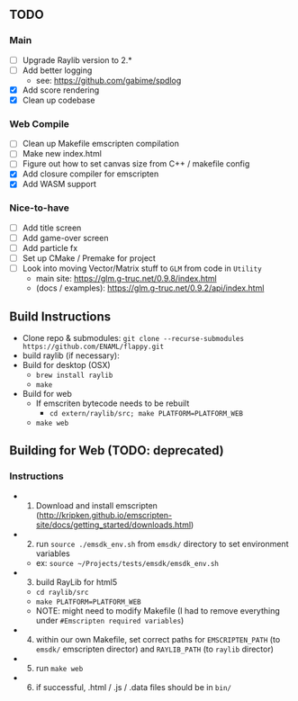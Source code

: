 TODO 
-----

### Main
- [ ] Upgrade Raylib version to 2.*
- [ ] Add better logging
    - see: https://github.com/gabime/spdlog 
- [x] Add score rendering
- [x] Clean up codebase

### Web Compile
- [ ] Clean up Makefile emscripten compilation
- [ ] Make new index.html
- [ ] Figure out how to set canvas size from C++ / makefile config 
- [x] Add closure compiler for emscripten
- [x] Add WASM support

### Nice-to-have
- [ ] Add title screen
- [ ] Add game-over screen
- [ ] Add particle fx
- [ ] Set up CMake / Premake for project
- [ ] Look into moving Vector/Matrix stuff to `GLM` from code in `Utility`
    - main site: https://glm.g-truc.net/0.9.8/index.html
    - (docs / examples): https://glm.g-truc.net/0.9.2/api/index.html


Build Instructions
------------------
- Clone repo & submodules: `git clone --recurse-submodules https://github.com/ENAML/flappy.git`
- build raylib (if necessary):
- Build for desktop (OSX)
    - `brew install raylib`
    - `make`
- Build for web
    - If emscriten bytecode needs to be rebuilt
        - `cd extern/raylib/src; make PLATFORM=PLATFORM_WEB` 
    - `make web`


Building for Web (TODO: deprecated)
-------------------------------------

### Instructions
- 1) Download and install emscripten (http://kripken.github.io/emscripten-site/docs/getting_started/downloads.html)
- 2) run `source ./emsdk_env.sh` from `emsdk/` directory to set environment variables
    - ex: `source ~/Projects/tests/emsdk/emsdk_env.sh`
- 3) build RayLib for html5
    - `cd raylib/src`
    - `make PLATFORM=PLATFORM_WEB`
    - NOTE: might need to modify Makefile (I had to remove everything under `#Emscripten required variables`)
- 4) within our own Makefile, set correct paths for `EMSCRIPTEN_PATH` (to `emsdk/` emscripten director) and `RAYLIB_PATH` (to `raylib` director)
- 5) run `make web`
- 6) if successful, .html / .js / .data files should be in `bin/`

